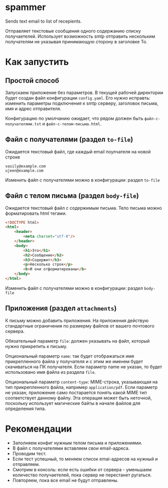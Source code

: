 # spammer
Sends text email to list of recepients.

Отправляет текстовые сообщения одного содержанию списку получаетелей. 
Использует возможность smtp отправить нескольким получателям не указывая принимающую сторону в заголовке To.

# Как запустить
## Простой способ
Запускаем приложение без параметров. В текущей рабочей директории будет создан файл конфигурации `config.yaml`. Его нужно исправть: изменить параметры подключения к smtp серверу, заголовок письма, имя и адрес отправителя.

Конфигурацию по умолчанию ожидает, что рядом должен быть `файл-с-получателями.txt` и `файл-с-телом-письма.html`.

## Файл с получателями (раздел `to-file`)

Ожидается текстовый файл, где каждый email поулчателя на новой строке
```
vasily@example.com
ujeen@example.com
```
Изменить файл с получателями можно в конфигурации: раздел `to-file`

## Файл с телом письма (раздел `body-file`)

Ожидается текстовый файл с содержимым письма. Тело письма можно форматировать html тегами.

```html
<!DOCTYPE html>
<html>
    <header>
        <meta charset="utf-8"/>
    </header>
    <body>
        <h1>Это</h1>
        <h2>Сообщение</h2>
        <h3>Содержит</h3>
        <p>Несколько строк</p>
        <b>И они отформатированы</b>
    </body>
</html>
```

Изменить файл с получателями можно в конфигурации: раздел `body-file`

## Приложения (раздел `attachments`)

К письму можно добавить приложения. На приложения действую стандартные ограничения по размерму файлов от вашего почтового сервера.

Обязательный параметр `file`: должен указывать на файл, который нужно прикрепить к письму.

Опциональный параметр `name`: так будет отображаться имя прикрепленного файла у получателя и с этим же именем будет скачиваться на ПК получателя. Если параметр name не указан, то будет использовано имя файла из раздела `file`.

Опциональный параметр `content-type`:  MIME-строка, указывающая на тип прикрепленного файла, например `application/pdf`. Если параметр не указан, приложение само постарается понять какой MIME тип соответствует данному файлу. Эта операция может быть неточной, поскольку использует магические байты в начале файлов для определения типа.


# Рекомендации

* Заполняем конфиг нужным телом письма и приложениями. 
* В файл с получателями вставляем свои email-адреса. 
* Проводим тест. 
* Если тест успешный, то меняем список emai-адресов на нужный и отправляем.
* Смотрим в консоль: если есть ошибки от сервера - уменьшаем количество получаетелей, пока сервер не перестанет ругаться.
* Повторяем, пока все email не будут отправлены.